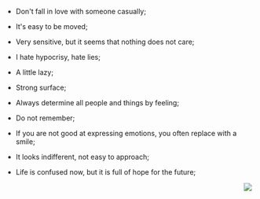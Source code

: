 - Don't fall in love with someone casually;

- It's easy to be moved;

- Very sensitive, but it seems that nothing does not care;

- I hate hypocrisy, hate lies;

- A little lazy;

- Strong surface;

- Always determine all people and things by feeling;

- Do not remember;

- If you are not good at expressing emotions, you often replace with a smile;

- It looks indifferent, not easy to approach;

- Life is confused now, but it is full of hope for the future;

<img align="right" src="https://readme-stats-dmego.vercel.app/api?username=dmego&show_icons=true&icon_color=1573B3&hide_title=true&text_color=718096&bg_color=00000000&hide_border=true"/>
